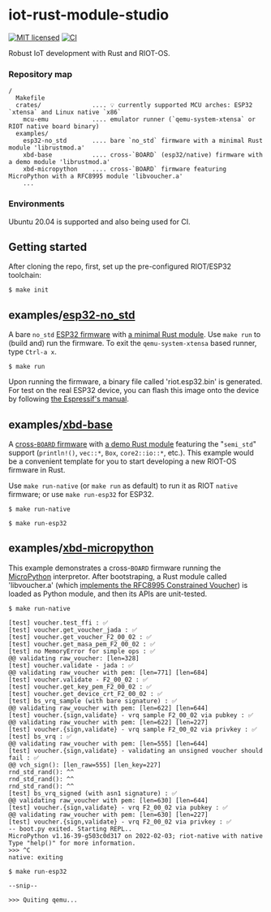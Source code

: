 # iot-rust-module-studio

[![MIT licensed][mit-badge]][mit-url]
[![CI][actions-badge]][actions-url]

[mit-badge]: https://img.shields.io/badge/license-MIT-blue.svg
[mit-url]: https://github.com/AnimaGUS-minerva/RIOT-rust-module-studio/blob/main/LICENSE
[actions-badge]: https://github.com/AnimaGUS-minerva/RIOT-rust-module-studio/workflows/CI/badge.svg
[actions-url]: https://github.com/AnimaGUS-minerva/RIOT-rust-module-studio/actions

Robust IoT development with Rust and RIOT-OS.

### Repository map

```
/
  Makefile
  crates/              .... 💡 currently supported MCU arches: ESP32 `xtensa` and Linux native `x86`
    mcu-emu            .... emulator runner (`qemu-system-xtensa` or RIOT native board binary)
  examples/
    esp32-no_std       .... bare `no_std` firmware with a minimal Rust module 'librustmod.a'
    xbd-base           .... cross-`BOARD` (esp32/native) firmware with a demo module 'librustmod.a'
    xbd-micropython    .... cross-`BOARD` firmware featuring MicroPython with a RFC8995 module 'libvoucher.a'
    ...
```

### Environments

Ubuntu 20.04 is supported and also being used for CI.

## Getting started

After cloning the repo, first, set up the pre-configured RIOT/ESP32 toolchain:

```
$ make init
```

## examples/[esp32-no_std](https://github.com/AnimaGUS-minerva/iot-rust-module-studio/tree/main/examples/esp32-no_std)

A bare `no_std` [ESP32 firmware](https://github.com/AnimaGUS-minerva/iot-rust-module-studio/blob/main/examples/esp32-no_std/riot/main.c) with [a minimal Rust module](https://github.com/AnimaGUS-minerva/iot-rust-module-studio/blob/main/examples/esp32-no_std/src/lib.rs).  Use `make run` to (build and) run the firmware. To exit the `qemu-system-xtensa` based runner, type `Ctrl-a x`.

```
$ make run
```

Upon running the firmware, a binary file called 'riot.esp32.bin' is generated.  For test on the real ESP32 device, you can flash this image onto the device by following [the Espressif's manual](https://docs.espressif.com/projects/esp-idf/en/latest/esp32/get-started/).

## examples/[xbd-base](https://github.com/AnimaGUS-minerva/iot-rust-module-studio/tree/main/examples/xbd-base)

A [cross-`BOARD` firmware](https://github.com/AnimaGUS-minerva/iot-rust-module-studio/blob/main/examples/xbd-base/riot/main.c) with [a demo Rust module](https://github.com/AnimaGUS-minerva/iot-rust-module-studio/blob/main/examples/xbd-base/src/lib.rs) featuring the "`semi_std`" support (`println!()`, `vec::*`, `Box`, `core2::io::*`, etc.). This example would be a convenient template for you to start developing a new RIOT-OS firmware in Rust.

Use `make run-native` (or `make run` as default) to run it as RIOT `native` firmware; or use `make run-esp32` for ESP32.

```
$ make run-native
```

```
$ make run-esp32
```

## examples/[xbd-micropython](https://github.com/AnimaGUS-minerva/iot-rust-module-studio/tree/main/examples/xbd-micropython)

This example demonstrates a cross-`BOARD` firmware running the [MicroPython](https://github.com/micropython/micropython) interpretor.  After bootstraping, a Rust module called 'libvoucher.a' (which [implements the RFC8995 Constrained Voucher](https://github.com/AnimaGUS-minerva/voucher)) is loaded as Python module, and then its APIs are unit-tested.

```
$ make run-native

[test] voucher.test_ffi : ✅
[test] voucher.get_voucher_jada : ✅
[test] voucher.get_voucher_F2_00_02 : ✅
[test] voucher.get_masa_pem_F2_00_02 : ✅
[test] no MemoryError for simple ops : ✅
@@ validating raw_voucher: [len=328]
[test] voucher.validate - jada : ✅
@@ validating raw_voucher with pem: [len=771] [len=684]
[test] voucher.validate - F2_00_02 : ✅
[test] voucher.get_key_pem_F2_00_02 : ✅
[test] voucher.get_device_crt_F2_00_02 : ✅
[test] bs_vrq_sample (with bare signature) : ✅
@@ validating raw_voucher with pem: [len=622] [len=644]
[test] voucher.{sign,validate} - vrq sample F2_00_02 via pubkey : ✅
@@ validating raw_voucher with pem: [len=622] [len=227]
[test] voucher.{sign,validate} - vrq sample F2_00_02 via privkey : ✅
[test] bs_vrq : ✅
@@ validating raw_voucher with pem: [len=555] [len=644]
[test] voucher.{sign,validate} - validating an unsigned voucher should fail : ✅
@@ vch_sign(): [len_raw=555] [len_key=227]
rnd_std_rand(): ^^
rnd_std_rand(): ^^
rnd_std_rand(): ^^
[test] bs_vrq_signed (with asn1 signature) : ✅
@@ validating raw_voucher with pem: [len=630] [len=644]
[test] voucher.{sign,validate} - vrq F2_00_02 via pubkey : ✅
@@ validating raw_voucher with pem: [len=630] [len=227]
[test] voucher.{sign,validate} - vrq F2_00_02 via privkey : ✅
-- boot.py exited. Starting REPL..
MicroPython v1.16-39-g503c0d317 on 2022-02-03; riot-native with native
Type "help()" for more information.
>>> ^C
native: exiting
```

```
$ make run-esp32

--snip--

>>> Quiting qemu...
```
